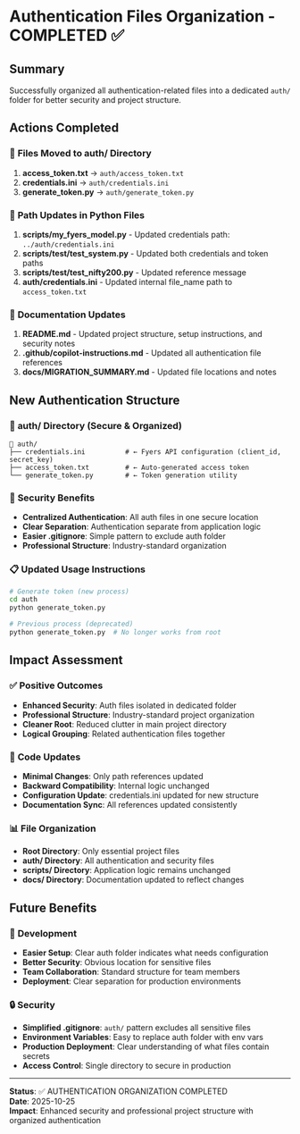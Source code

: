 # Authentication Files Organization - COMPLETED ✅

## Summary
Successfully organized all authentication-related files into a dedicated `auth/` folder for better security and project structure.

## Actions Completed

### 📁 **Files Moved to auth/ Directory**
1. **access_token.txt** → `auth/access_token.txt`
2. **credentials.ini** → `auth/credentials.ini`
3. **generate_token.py** → `auth/generate_token.py`

### 🔧 **Path Updates in Python Files**
1. **scripts/my_fyers_model.py** - Updated credentials path: `../auth/credentials.ini`
2. **scripts/test/test_system.py** - Updated both credentials and token paths
3. **scripts/test/test_nifty200.py** - Updated reference message
4. **auth/credentials.ini** - Updated internal file_name path to `access_token.txt`

### 📄 **Documentation Updates**
1. **README.md** - Updated project structure, setup instructions, and security notes
2. **.github/copilot-instructions.md** - Updated all authentication file references
3. **docs/MIGRATION_SUMMARY.md** - Updated file locations and notes

## New Authentication Structure

### 📂 **auth/ Directory (Secure & Organized)**
```
📂 auth/
├── credentials.ini          # ← Fyers API configuration (client_id, secret_key)
├── access_token.txt         # ← Auto-generated access token
└── generate_token.py        # ← Token generation utility
```

### 🔐 **Security Benefits**
- **Centralized Authentication**: All auth files in one secure location
- **Clear Separation**: Authentication separate from application logic
- **Easier .gitignore**: Simple pattern to exclude auth folder
- **Professional Structure**: Industry-standard organization

### 📋 **Updated Usage Instructions**
```bash
# Generate token (new process)
cd auth
python generate_token.py

# Previous process (deprecated)
python generate_token.py  # No longer works from root
```

## Impact Assessment

### ✅ **Positive Outcomes**
- **Enhanced Security**: Auth files isolated in dedicated folder
- **Professional Structure**: Industry-standard project organization
- **Cleaner Root**: Reduced clutter in main project directory
- **Logical Grouping**: Related authentication files together

### 🔧 **Code Updates**
- **Minimal Changes**: Only path references updated
- **Backward Compatibility**: Internal logic unchanged
- **Configuration Update**: credentials.ini updated for new structure
- **Documentation Sync**: All references updated consistently

### 📊 **File Organization**
- **Root Directory**: Only essential project files
- **auth/ Directory**: All authentication and security files
- **scripts/ Directory**: Application logic remains unchanged
- **docs/ Directory**: Documentation updated to reflect changes

## Future Benefits

### 🚀 **Development**
- **Easier Setup**: Clear auth folder indicates what needs configuration
- **Better Security**: Obvious location for sensitive files
- **Team Collaboration**: Standard structure for team members
- **Deployment**: Clear separation for production environments

### 🔒 **Security**
- **Simplified .gitignore**: `auth/` pattern excludes all sensitive files
- **Environment Variables**: Easy to replace auth folder with env vars
- **Production Deployment**: Clear understanding of what files contain secrets
- **Access Control**: Single directory to secure in production

---

**Status**: ✅ AUTHENTICATION ORGANIZATION COMPLETED  
**Date**: 2025-10-25  
**Impact**: Enhanced security and professional project structure with organized authentication